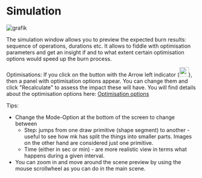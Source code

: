 # Simulation

![grafik](https://github.com/meerk40t/meerk40t/assets/2670784/3324df5a-3910-4f94-a54f-2aaae9e82881)

The simulation window allows you to preview the expected burn results: sequence of operations, durations etc.
It allows to fiddle with optimisation parameters and get an insight if and to what extent certain optimisation options would speed up the burn process.

Optimisations: If you click on the button with the Arrow left indicator (<img src="https://github.com/meerk40t/meerk40t/assets/2670784/7da3759d-a85e-4d0d-8b3f-d62c27a24fa6" width="25">), then a panel with optimisation options appear. You can change them and click "Recalculate" to assess the impact these will have. You will find details about the optimisation options here: [Optimisation options](https://github.com/meerk40t/meerk40t/wiki/Online-Help:-OPTIMISATION)

Tips: 
- Change the Mode-Option at the bottom of the screen to change between
  - Step: jumps from one draw primitive (shape segment) to another - useful to see how mk has split the things into smaller parts. Images on the other hand are considered just one primitive.
  - Time (either in sec or min) - are more realistic view in terms what happens during a given interval.
- You can zoom in and move around the scene preview by using the mouse scrollwheel as you can do in the main scene.
